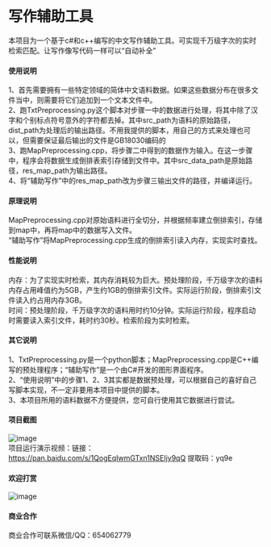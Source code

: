 # 写作辅助工具
本项目为一个基于c#和c++编写的中文写作辅助工具。可实现千万级字次的实时检索匹配。让写作像写代码一样可以“自动补全”  

#### 使用说明
1、首先需要拥有一些特定领域的简体中文语料数据。如果这些数据分布在很多文件当中，则需要将它们追加到一个文本文件中。  
2、跑TxtPreprocessing.py这个脚本对步骤一中的数据进行处理，将其中除了汉字和个别标点符号意外的字符都去掉。其中src_path为语料的原始路径，dist_path为处理后的输出路径。不用我提供的脚本，用自己的方式来处理也可以，但需要保证最后输出的文件是GB18030编码的  
3、跑MapPreprocessing.cpp，将步骤二中得到的数据作为输入。在这一步骤中，程序会将数据生成倒排表索引存储到文件中。其中src_data_path是原始路径，res_map_path为输出路径。  
4、将“辅助写作”中的res_map_path改为步骤三输出文件的路径，并编译运行。  

#### 原理说明
MapPreprocessing.cpp对原始语料进行全切分，并根据频率建立倒排索引，存储到map中，再将map中的数据写入文件。  
“辅助写作”将MapPreprocessing.cpp生成的倒排索引读入内存，实现实时查找。  

#### 性能说明
内存：为了实现实时检索，其内存消耗较为巨大。预处理阶段，千万级字次的语料内存占用峰值约为5GB，产生约1GB的倒排索引文件。实际运行阶段，倒排索引文件读入约占用内存3GB。  
时间：预处理阶段，千万级字次的语料用时约10分钟。实际运行阶段，程序启动时需要读入索引文件，耗时约30秒。检索阶段为实时检索。  

#### 其它说明
1、TxtPreprocessing.py是一个python脚本；MapPreprocessing.cpp是C++编写的预处理程序；“辅助写作”是一个由C#开发的图形界面程序。  
2、“使用说明”中的步骤1、2、3其实都是数据预处理，可以根据自己的喜好自己写脚本实现，不一定非要用本项目中提供的脚本。  
3、本项目所用的语料数据不方便提供，您可自行使用其它数据进行尝试。  

#### 项目截图
![image](https://github.com/tianlian0/aided_writing/blob/master/images/pic1.png)  
项目运行演示视频：链接：https://pan.baidu.com/s/1QogEqIwmGTxn1NSEIjy9qQ 提取码：yq9e  

#### 欢迎打赏
![image](https://github.com/tianlian0/aided_writing/blob/master/images/shang.png)  

#### 商业合作
商业合作可联系微信/QQ：654062779  